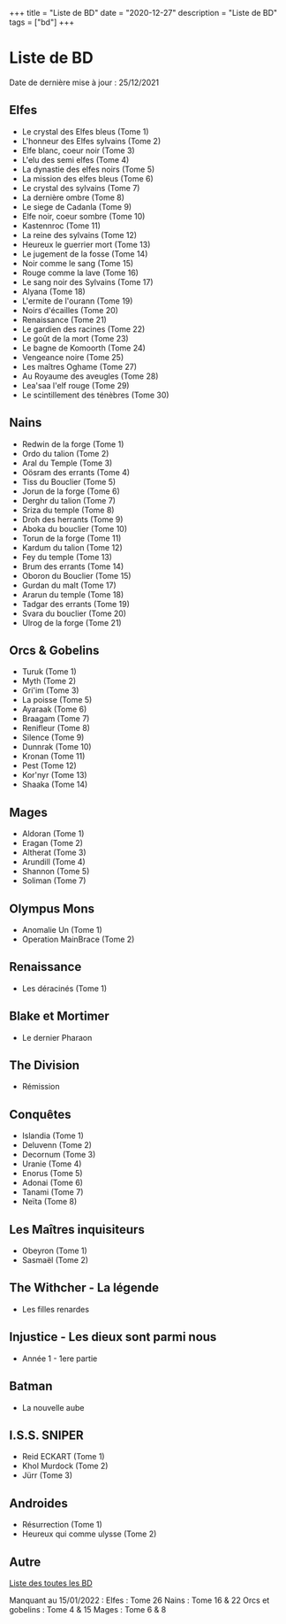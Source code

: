 +++
title = "Liste de BD"
date = "2020-12-27"
description = "Liste de BD"
tags = ["bd"]
+++

# Liste de BD


Date de dernière mise à jour : 25/12/2021



## Elfes

* Le crystal des Elfes bleus (Tome 1)
* L'honneur des Elfes sylvains (Tome 2)
* Elfe blanc, coeur noir (Tome 3)
* L'elu des semi elfes (Tome 4)
* La dynastie des elfes noirs (Tome 5)
* La mission des elfes bleus (Tome 6)
* Le crystal des sylvains (Tome 7)
* La dernière ombre (Tome 8)
* Le siege de Cadanla (Tome 9)
* Elfe noir, coeur sombre (Tome 10)
* Kastennroc (Tome 11)
* La reine des sylvains (Tome 12)
* Heureux le guerrier mort (Tome 13)
* Le jugement de la fosse (Tome 14)
* Noir comme le sang (Tome 15)
* Rouge comme la lave (Tome 16)
* Le sang noir des Sylvains (Tome 17)
* Alyana (Tome 18)
* L'ermite de l'ourann (Tome 19)
* Noirs d'écailles (Tome 20)
* Renaissance (Tome 21)
* Le gardien des racines (Tome 22)
* Le goût de la mort (Tome 23)
* Le bagne de Komoorth (Tome 24)
* Vengeance noire (Tome 25)
* Les maîtres Oghame (Tome 27)
* Au Royaume des aveugles (Tome 28)
* Lea'saa l'elf rouge (Tome 29)
* Le scintillement des ténèbres (Tome 30)

## Nains

* Redwin de la forge (Tome 1)
* Ordo du talion (Tome 2)
* Aral du Temple (Tome 3)
* Oösram des errants (Tome 4)
* Tiss du Bouclier (Tome 5)
* Jorun de la forge (Tome 6)
* Derghr du talion (Tome 7)
* Sriza du temple (Tome 8)
* Droh des herrants (Tome 9)
* Aboka du bouclier (Tome 10)
* Torun de la forge (Tome 11)
* Kardum du talion (Tome 12)
* Fey du temple (Tome 13)
* Brum des errants (Tome 14)
* Oboron du Bouclier (Tome 15)
* Gurdan du malt (Tome 17)
* Ararun du temple (Tome 18)
* Tadgar des errants (Tome 19)
* Svara du bouclier (Tome 20)
* Ulrog de la forge (Tome 21)


## Orcs & Gobelins

* Turuk (Tome 1)
* Myth (Tome 2)
* Gri'im (Tome 3)
* La poisse (Tome 5)
* Ayaraak (Tome 6)
* Braagam (Tome 7)
* Renifleur (Tome 8)
* Silence (Tome 9)
* Dunnrak (Tome 10)
* Kronan (Tome 11)
* Pest (Tome 12)
* Kor'nyr (Tome 13)
* Shaaka (Tome 14)


## Mages

* Aldoran (Tome 1)
* Eragan (Tome 2)
* Altherat (Tome 3)
* Arundill (Tome 4)
* Shannon (Tome 5)
* Soliman (Tome 7)


## Olympus Mons

* Anomalie Un (Tome 1)
* Operation MainBrace (Tome 2)


## Renaissance

* Les déracinés (Tome 1)


## Blake et Mortimer
  
* Le dernier Pharaon



## The Division

* Rémission




## Conquêtes

* Islandia (Tome 1)
* Deluvenn (Tome 2)
* Decornum (Tome 3)
* Uranie (Tome 4)
* Enorus (Tome 5)
* Adonai (Tome 6)
* Tanami (Tome 7)
* Neïta (Tome 8)


## Les Maîtres inquisiteurs

* Obeyron (Tome 1)
* Sasmaël (Tome 2)

## The Withcher - La légende

* Les filles renardes


## Injustice - Les dieux sont parmi nous

* Année 1 - 1ere partie


## Batman

* La nouvelle aube

## I.S.S. SNIPER

* Reid ECKART (Tome 1)
* Khol Murdock (Tome 2)
* Jürr (Tome 3)

## Androides

* Résurrection (Tome 1)
* Heureux qui comme ulysse (Tome 2)


## Autre

[Liste des toutes les BD](https://www.senscritique.com/liste/Les_univers_des_TERRES_D_ARRAN/2275801)

Manquant au 15/01/2022 :
Elfes : Tome 26
Nains : Tome 16 & 22
Orcs et gobelins : Tome 4 & 15
Mages : Tome 6 & 8


